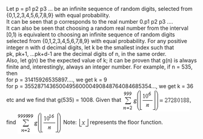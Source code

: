   Let p = p1 p2 p3 ... be an infinite sequence of random digits, selected from {0,1,2,3,4,5,6,7,8,9} with equal probability.<br />  It can be seen that p corresponds to the real number 0.p1 p2 p3 .... <br />  It can also be seen that choosing a random real number from the interval [0,1) is equivalent to choosing an infinite sequence of random digits selected from {0,1,2,3,4,5,6,7,8,9} with equal probability.    For any positive integer n with d decimal digits, let k be the smallest index such that <br /> pk, pk+1, ...pk+d-1 are the decimal digits of n, in the same order.<br />  Also, let g(n) be the expected value of k; it can be proven that g(n) is always finite and, interestingly, always an integer number.    For example, if n = 535, then<br />  for p = 31415926535897...., we get k = 9<br />  for p = 355287143650049560000490848764084685354..., we get k = 36<br />  etc and we find that g(535) = 1008.    Given that <img style="vertical-align:middle" src="project/images/p_316_decexp1.gif" />, find <img style="vertical-align:middle" src="project/images/p_316_decexp2.gif" />    Note: <img style="vertical-align:middle" src="project/images/p_316_decexp3.gif" /> represents the floor function.  